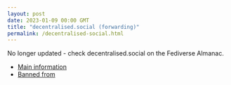 ```yaml
---
layout: post
date: 2023-01-09 00:00 GMT
title: "decentralised.social (forwarding)"
permalink: /decentralised-social.html
---
```


No longer updated - check decentralised.social on the Fediverse Almanac.

* [Main information](https://www.fediversealmanac.com/api/v1/instances/decentralised.social)
* [Banned from](https://www.fediversealmanac.com/api/v1/instances/decentralised.social/banned_from)

